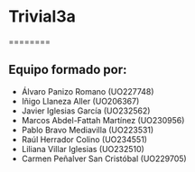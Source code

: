 # Trivial3a
========
## Equipo formado por: 
- Álvaro Panizo Romano (UO227748)
- Iñigo Llaneza Aller (UO206367)
- Javier Iglesias García (UO232562)
- Marcos Abdel-Fattah Martínez (UO230956)
- Pablo Bravo Mediavilla (UO223531)
- Raúl Herrador Colino (UO234551) 
- Liliana Villar Iglesias (UO232510)
- Carmen Peñalver San Cristóbal (UO229705)
